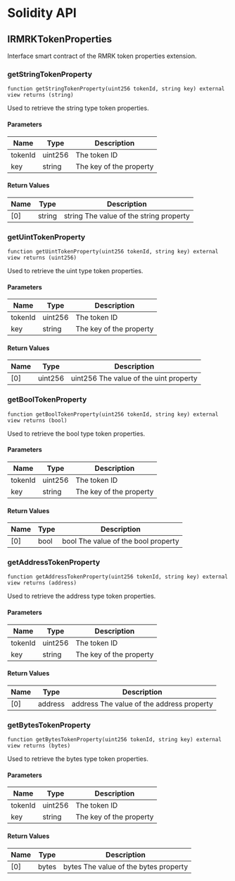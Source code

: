 # Solidity API

## IRMRKTokenProperties

Interface smart contract of the RMRK token properties extension.

### getStringTokenProperty

```solidity
function getStringTokenProperty(uint256 tokenId, string key) external view returns (string)
```

Used to retrieve the string type token properties.

#### Parameters

| Name | Type | Description |
| ---- | ---- | ----------- |
| tokenId | uint256 | The token ID |
| key | string | The key of the property |

#### Return Values

| Name | Type | Description |
| ---- | ---- | ----------- |
| [0] | string | string The value of the string property |

### getUintTokenProperty

```solidity
function getUintTokenProperty(uint256 tokenId, string key) external view returns (uint256)
```

Used to retrieve the uint type token properties.

#### Parameters

| Name | Type | Description |
| ---- | ---- | ----------- |
| tokenId | uint256 | The token ID |
| key | string | The key of the property |

#### Return Values

| Name | Type | Description |
| ---- | ---- | ----------- |
| [0] | uint256 | uint256 The value of the uint property |

### getBoolTokenProperty

```solidity
function getBoolTokenProperty(uint256 tokenId, string key) external view returns (bool)
```

Used to retrieve the bool type token properties.

#### Parameters

| Name | Type | Description |
| ---- | ---- | ----------- |
| tokenId | uint256 | The token ID |
| key | string | The key of the property |

#### Return Values

| Name | Type | Description |
| ---- | ---- | ----------- |
| [0] | bool | bool The value of the bool property |

### getAddressTokenProperty

```solidity
function getAddressTokenProperty(uint256 tokenId, string key) external view returns (address)
```

Used to retrieve the address type token properties.

#### Parameters

| Name | Type | Description |
| ---- | ---- | ----------- |
| tokenId | uint256 | The token ID |
| key | string | The key of the property |

#### Return Values

| Name | Type | Description |
| ---- | ---- | ----------- |
| [0] | address | address The value of the address property |

### getBytesTokenProperty

```solidity
function getBytesTokenProperty(uint256 tokenId, string key) external view returns (bytes)
```

Used to retrieve the bytes type token properties.

#### Parameters

| Name | Type | Description |
| ---- | ---- | ----------- |
| tokenId | uint256 | The token ID |
| key | string | The key of the property |

#### Return Values

| Name | Type | Description |
| ---- | ---- | ----------- |
| [0] | bytes | bytes The value of the bytes property |


